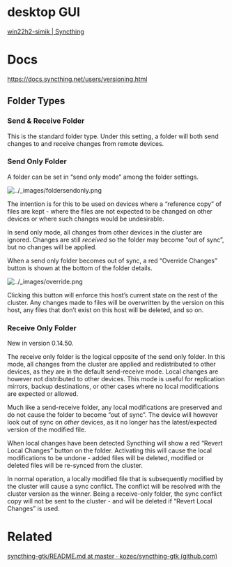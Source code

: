 
# desktop GUI
[win22h2-simik | Syncthing](https://localhost:8384/#)







# Docs
https://docs.syncthing.net/users/versioning.html
## Folder Types[](https://docs.syncthing.net/v1.27.2/users/foldertypes.html#folder-types "Permalink to this heading")

### Send & Receive Folder[](https://docs.syncthing.net/v1.27.2/users/foldertypes.html#send-receive-folder "Permalink to this heading")

This is the standard folder type. Under this setting, a folder will both send changes to and receive changes from remote devices.

### Send Only Folder[](https://docs.syncthing.net/v1.27.2/users/foldertypes.html#send-only-folder "Permalink to this heading")

A folder can be set in “send only mode” among the folder settings.

![../_images/foldersendonly.png](https://docs.syncthing.net/v1.27.2/_images/foldersendonly.png)

The intention is for this to be used on devices where a “reference copy” of files are kept - where the files are not expected to be changed on other devices or where such changes would be undesirable.

In send only mode, all changes from other devices in the cluster are ignored. Changes are still _received_ so the folder may become “out of sync”, but no changes will be applied.

When a send only folder becomes out of sync, a red “Override Changes” button is shown at the bottom of the folder details.

![../_images/override.png](https://docs.syncthing.net/v1.27.2/_images/override.png)

Clicking this button will enforce this host’s current state on the rest of the cluster. Any changes made to files will be overwritten by the version on this host, any files that don’t exist on this host will be deleted, and so on.

### Receive Only Folder[](https://docs.syncthing.net/v1.27.2/users/foldertypes.html#receive-only-folder "Permalink to this heading")

New in version 0.14.50.

The receive only folder is the logical opposite of the send only folder. In this mode, all changes from the cluster are applied and redistributed to other devices, as they are in the default send-receive mode. Local changes are however not distributed to other devices. This mode is useful for replication mirrors, backup destinations, or other cases where no local modifications are expected or allowed.

Much like a send-receive folder, any local modifications are preserved and do not cause the folder to become “out of sync”. The device will however look out of sync on _other_ devices, as it no longer has the latest/expected version of the modified file.

When local changes have been detected Syncthing will show a red “Revert Local Changes” button on the folder. Activating this will cause the local modifications to be undone - added files will be deleted, modified or deleted files will be re-synced from the cluster.

In normal operation, a locally modified file that is subsequently modified by the cluster will cause a sync conflict. The conflict will be resolved with the cluster version as the winner. Being a receive-only folder, the sync conflict copy will not be sent to the cluster - and will be deleted if “Revert Local Changes” is used.

# Related
[syncthing-gtk/README.md at master · kozec/syncthing-gtk (github.com)](https://github.com/kozec/syncthing-gtk/blob/master/README.md)
